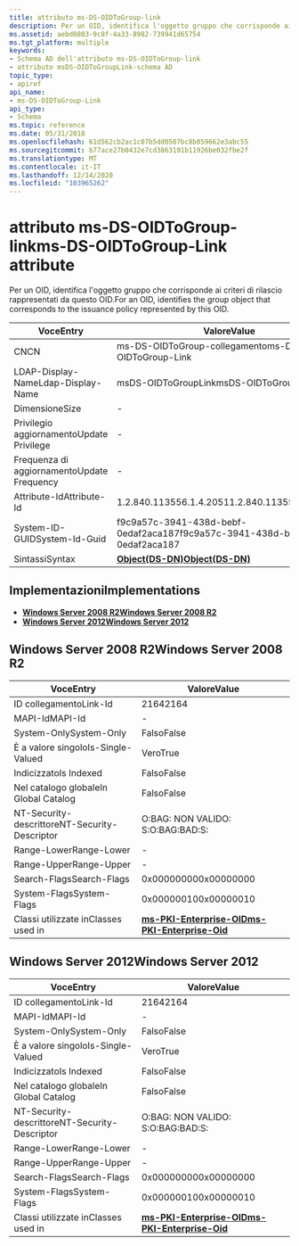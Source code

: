 ```yaml
---
title: attributo ms-DS-OIDToGroup-link
description: Per un OID, identifica l'oggetto gruppo che corrisponde ai criteri di rilascio rappresentati da questo OID.
ms.assetid: aebd0803-9c8f-4a33-8982-739941d65754
ms.tgt_platform: multiple
keywords:
- Schema AD dell'attributo ms-DS-OIDToGroup-link
- attributo msDS-OIDToGroupLink-schema AD
topic_type:
- apiref
api_name:
- ms-DS-OIDToGroup-Link
api_type:
- Schema
ms.topic: reference
ms.date: 05/31/2018
ms.openlocfilehash: 61d562cb2ac1c07b5dd0507bc8b059662e3abc55
ms.sourcegitcommit: b77ace27b0432e7cd3863191b11926be032fbe2f
ms.translationtype: MT
ms.contentlocale: it-IT
ms.lasthandoff: 12/14/2020
ms.locfileid: "103965262"
---
```

# <a name="ms-ds-oidtogroup-link-attribute"></a><span data-ttu-id="af882-105">attributo ms-DS-OIDToGroup-link</span><span class="sxs-lookup"><span data-stu-id="af882-105">ms-DS-OIDToGroup-Link attribute</span></span>

<span data-ttu-id="af882-106">Per un OID, identifica l'oggetto gruppo che corrisponde ai criteri di rilascio rappresentati da questo OID.</span><span class="sxs-lookup"><span data-stu-id="af882-106">For an OID, identifies the group object that corresponds to the issuance policy represented by this OID.</span></span>



| <span data-ttu-id="af882-107">Voce</span><span class="sxs-lookup"><span data-stu-id="af882-107">Entry</span></span> | <span data-ttu-id="af882-108">Valore</span><span class="sxs-lookup"><span data-stu-id="af882-108">Value</span></span> |
|-------------------|-----------------------------------------|
| <span data-ttu-id="af882-109">CN</span><span class="sxs-lookup"><span data-stu-id="af882-109">CN</span></span>                | <span data-ttu-id="af882-110">ms-DS-OIDToGroup-collegamento</span><span class="sxs-lookup"><span data-stu-id="af882-110">ms-DS-OIDToGroup-Link</span></span>                   |
| <span data-ttu-id="af882-111">LDAP-Display-Name</span><span class="sxs-lookup"><span data-stu-id="af882-111">Ldap-Display-Name</span></span> | <span data-ttu-id="af882-112">msDS-OIDToGroupLink</span><span class="sxs-lookup"><span data-stu-id="af882-112">msDS-OIDToGroupLink</span></span>                     |
| <span data-ttu-id="af882-113">Dimensione</span><span class="sxs-lookup"><span data-stu-id="af882-113">Size</span></span>              | \-                                      |
| <span data-ttu-id="af882-114">Privilegio aggiornamento</span><span class="sxs-lookup"><span data-stu-id="af882-114">Update Privilege</span></span>  | \-                                      |
| <span data-ttu-id="af882-115">Frequenza di aggiornamento</span><span class="sxs-lookup"><span data-stu-id="af882-115">Update Frequency</span></span>  | \-                                      |
| <span data-ttu-id="af882-116">Attribute-Id</span><span class="sxs-lookup"><span data-stu-id="af882-116">Attribute-Id</span></span>      | <span data-ttu-id="af882-117">1.2.840.113556.1.4.2051</span><span class="sxs-lookup"><span data-stu-id="af882-117">1.2.840.113556.1.4.2051</span></span>                 |
| <span data-ttu-id="af882-118">System-ID-GUID</span><span class="sxs-lookup"><span data-stu-id="af882-118">System-Id-Guid</span></span>    | <span data-ttu-id="af882-119">f9c9a57c-3941-438d-bebf-0edaf2aca187</span><span class="sxs-lookup"><span data-stu-id="af882-119">f9c9a57c-3941-438d-bebf-0edaf2aca187</span></span>    |
| <span data-ttu-id="af882-120">Sintassi</span><span class="sxs-lookup"><span data-stu-id="af882-120">Syntax</span></span>            | [<span data-ttu-id="af882-121">**Object(DS-DN)**</span><span class="sxs-lookup"><span data-stu-id="af882-121">**Object(DS-DN)**</span></span>](s-object-ds-dn.md) |



## <a name="implementations"></a><span data-ttu-id="af882-122">Implementazioni</span><span class="sxs-lookup"><span data-stu-id="af882-122">Implementations</span></span>

-   [<span data-ttu-id="af882-123">**Windows Server 2008 R2**</span><span class="sxs-lookup"><span data-stu-id="af882-123">**Windows Server 2008 R2**</span></span>](#windows-server-2008-r2)
-   [<span data-ttu-id="af882-124">**Windows Server 2012**</span><span class="sxs-lookup"><span data-stu-id="af882-124">**Windows Server 2012**</span></span>](#windows-server-2012)

## <a name="windows-server-2008-r2"></a><span data-ttu-id="af882-125">Windows Server 2008 R2</span><span class="sxs-lookup"><span data-stu-id="af882-125">Windows Server 2008 R2</span></span>



| <span data-ttu-id="af882-126">Voce</span><span class="sxs-lookup"><span data-stu-id="af882-126">Entry</span></span> | <span data-ttu-id="af882-127">Valore</span><span class="sxs-lookup"><span data-stu-id="af882-127">Value</span></span> |
|------------------------|--------------------------------------------------------------------|
| <span data-ttu-id="af882-128">ID collegamento</span><span class="sxs-lookup"><span data-stu-id="af882-128">Link-Id</span></span>                | <span data-ttu-id="af882-129">2164</span><span class="sxs-lookup"><span data-stu-id="af882-129">2164</span></span>                                                               |
| <span data-ttu-id="af882-130">MAPI-Id</span><span class="sxs-lookup"><span data-stu-id="af882-130">MAPI-Id</span></span>                | \-                                                                 |
| <span data-ttu-id="af882-131">System-Only</span><span class="sxs-lookup"><span data-stu-id="af882-131">System-Only</span></span>            | <span data-ttu-id="af882-132">Falso</span><span class="sxs-lookup"><span data-stu-id="af882-132">False</span></span>                                                              |
| <span data-ttu-id="af882-133">È a valore singolo</span><span class="sxs-lookup"><span data-stu-id="af882-133">Is-Single-Valued</span></span>       | <span data-ttu-id="af882-134">Vero</span><span class="sxs-lookup"><span data-stu-id="af882-134">True</span></span>                                                               |
| <span data-ttu-id="af882-135">Indicizzato</span><span class="sxs-lookup"><span data-stu-id="af882-135">Is Indexed</span></span>             | <span data-ttu-id="af882-136">Falso</span><span class="sxs-lookup"><span data-stu-id="af882-136">False</span></span>                                                              |
| <span data-ttu-id="af882-137">Nel catalogo globale</span><span class="sxs-lookup"><span data-stu-id="af882-137">In Global Catalog</span></span>      | <span data-ttu-id="af882-138">Falso</span><span class="sxs-lookup"><span data-stu-id="af882-138">False</span></span>                                                              |
| <span data-ttu-id="af882-139">NT-Security-descrittore</span><span class="sxs-lookup"><span data-stu-id="af882-139">NT-Security-Descriptor</span></span> | <span data-ttu-id="af882-140">O:BAG: NON VALIDO: S:</span><span class="sxs-lookup"><span data-stu-id="af882-140">O:BAG:BAD:S:</span></span>                                                       |
| <span data-ttu-id="af882-141">Range-Lower</span><span class="sxs-lookup"><span data-stu-id="af882-141">Range-Lower</span></span>            | \-                                                                 |
| <span data-ttu-id="af882-142">Range-Upper</span><span class="sxs-lookup"><span data-stu-id="af882-142">Range-Upper</span></span>            | \-                                                                 |
| <span data-ttu-id="af882-143">Search-Flags</span><span class="sxs-lookup"><span data-stu-id="af882-143">Search-Flags</span></span>           | <span data-ttu-id="af882-144">0x00000000</span><span class="sxs-lookup"><span data-stu-id="af882-144">0x00000000</span></span>                                                         |
| <span data-ttu-id="af882-145">System-Flags</span><span class="sxs-lookup"><span data-stu-id="af882-145">System-Flags</span></span>           | <span data-ttu-id="af882-146">0x00000010</span><span class="sxs-lookup"><span data-stu-id="af882-146">0x00000010</span></span>                                                         |
| <span data-ttu-id="af882-147">Classi utilizzate in</span><span class="sxs-lookup"><span data-stu-id="af882-147">Classes used in</span></span>        | [<span data-ttu-id="af882-148">**ms-PKI-Enterprise-OID**</span><span class="sxs-lookup"><span data-stu-id="af882-148">**ms-PKI-Enterprise-Oid**</span></span>](c-mspki-enterprise-oid.md)<br/> |



## <a name="windows-server-2012"></a><span data-ttu-id="af882-149">Windows Server 2012</span><span class="sxs-lookup"><span data-stu-id="af882-149">Windows Server 2012</span></span>



| <span data-ttu-id="af882-150">Voce</span><span class="sxs-lookup"><span data-stu-id="af882-150">Entry</span></span> | <span data-ttu-id="af882-151">Valore</span><span class="sxs-lookup"><span data-stu-id="af882-151">Value</span></span> |
|------------------------|--------------------------------------------------------------------|
| <span data-ttu-id="af882-152">ID collegamento</span><span class="sxs-lookup"><span data-stu-id="af882-152">Link-Id</span></span>                | <span data-ttu-id="af882-153">2164</span><span class="sxs-lookup"><span data-stu-id="af882-153">2164</span></span>                                                               |
| <span data-ttu-id="af882-154">MAPI-Id</span><span class="sxs-lookup"><span data-stu-id="af882-154">MAPI-Id</span></span>                | \-                                                                 |
| <span data-ttu-id="af882-155">System-Only</span><span class="sxs-lookup"><span data-stu-id="af882-155">System-Only</span></span>            | <span data-ttu-id="af882-156">Falso</span><span class="sxs-lookup"><span data-stu-id="af882-156">False</span></span>                                                              |
| <span data-ttu-id="af882-157">È a valore singolo</span><span class="sxs-lookup"><span data-stu-id="af882-157">Is-Single-Valued</span></span>       | <span data-ttu-id="af882-158">Vero</span><span class="sxs-lookup"><span data-stu-id="af882-158">True</span></span>                                                               |
| <span data-ttu-id="af882-159">Indicizzato</span><span class="sxs-lookup"><span data-stu-id="af882-159">Is Indexed</span></span>             | <span data-ttu-id="af882-160">Falso</span><span class="sxs-lookup"><span data-stu-id="af882-160">False</span></span>                                                              |
| <span data-ttu-id="af882-161">Nel catalogo globale</span><span class="sxs-lookup"><span data-stu-id="af882-161">In Global Catalog</span></span>      | <span data-ttu-id="af882-162">Falso</span><span class="sxs-lookup"><span data-stu-id="af882-162">False</span></span>                                                              |
| <span data-ttu-id="af882-163">NT-Security-descrittore</span><span class="sxs-lookup"><span data-stu-id="af882-163">NT-Security-Descriptor</span></span> | <span data-ttu-id="af882-164">O:BAG: NON VALIDO: S:</span><span class="sxs-lookup"><span data-stu-id="af882-164">O:BAG:BAD:S:</span></span>                                                       |
| <span data-ttu-id="af882-165">Range-Lower</span><span class="sxs-lookup"><span data-stu-id="af882-165">Range-Lower</span></span>            | \-                                                                 |
| <span data-ttu-id="af882-166">Range-Upper</span><span class="sxs-lookup"><span data-stu-id="af882-166">Range-Upper</span></span>            | \-                                                                 |
| <span data-ttu-id="af882-167">Search-Flags</span><span class="sxs-lookup"><span data-stu-id="af882-167">Search-Flags</span></span>           | <span data-ttu-id="af882-168">0x00000000</span><span class="sxs-lookup"><span data-stu-id="af882-168">0x00000000</span></span>                                                         |
| <span data-ttu-id="af882-169">System-Flags</span><span class="sxs-lookup"><span data-stu-id="af882-169">System-Flags</span></span>           | <span data-ttu-id="af882-170">0x00000010</span><span class="sxs-lookup"><span data-stu-id="af882-170">0x00000010</span></span>                                                         |
| <span data-ttu-id="af882-171">Classi utilizzate in</span><span class="sxs-lookup"><span data-stu-id="af882-171">Classes used in</span></span>        | [<span data-ttu-id="af882-172">**ms-PKI-Enterprise-OID**</span><span class="sxs-lookup"><span data-stu-id="af882-172">**ms-PKI-Enterprise-Oid**</span></span>](c-mspki-enterprise-oid.md)<br/> |



 

 





